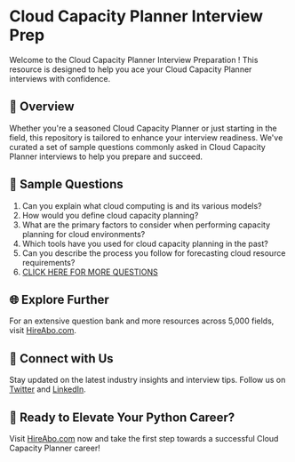 # Cloud Capacity Planner Interview Prep

Welcome to the Cloud Capacity Planner Interview Preparation ! This resource is designed to help you ace your Cloud Capacity Planner interviews with confidence.

## 🚀 Overview

Whether you're a seasoned Cloud Capacity Planner or just starting in the field, this repository is tailored to enhance your interview readiness. We've curated a set of sample questions commonly asked in Cloud Capacity Planner interviews to help you prepare and succeed.

## 📝 Sample Questions

1. Can you explain what cloud computing is and its various models?
2. How would you define cloud capacity planning?
3. What are the primary factors to consider when performing capacity planning for cloud environments?
4. Which tools have you used for cloud capacity planning in the past?
5. Can you describe the process you follow for forecasting cloud resource requirements?
6. [CLICK HERE FOR MORE QUESTIONS](https://hireabo.com/job/0_4_23/Cloud%20Capacity%20Planner)

## 🌐 Explore Further

For an extensive question bank and more resources across 5,000 fields, visit [HireAbo.com](https://www.hireabo.com).

## 📱 Connect with Us

Stay updated on the latest industry insights and interview tips. Follow us on [Twitter](https://twitter.com/hireabo) and [LinkedIn](https://www.linkedin.com/in/hire-abo-3609972a8/).

## 🚀 Ready to Elevate Your Python Career?

Visit [HireAbo.com](https://www.hireabo.com) now and take the first step towards a successful Cloud Capacity Planner career!